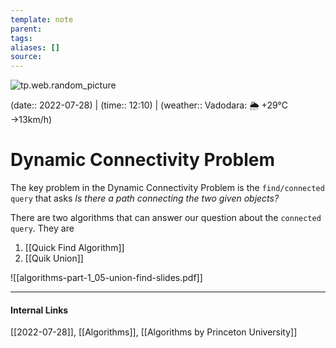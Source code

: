 ```yaml
---
template: note
parent: 
tags: 
aliases: []
source: 
---
```

![tp.web.random_picture](https://images.unsplash.com/photo-1528819837997-629b477fb7dc?crop=entropy&cs=tinysrgb&fit=crop&fm=jpg&h=300&ixid=MnwxfDB8MXxyYW5kb218MHx8dHJlZSxsYW5kc2NhcGUsd2F0ZXIsbW91bnRhaW58fHx8fHwxNjU4OTkwNDQz&ixlib=rb-1.2.1&q=80&utm_campaign=api-credit&utm_medium=referral&utm_source=unsplash_source&w=900)

(date:: 2022-07-28) | (time:: 12:10) | (weather:: Vadodara: 🌦   +29°C →13km/h)

# Dynamic Connectivity Problem
The key problem in the Dynamic Connectivity Problem is the `find/connected query` that asks *Is there a path connecting the two given objects?*

There are two algorithms that can answer our question about the `connected query`. They are 
1. [[Quick Find Algorithm]]
2. [[Quik Union]]

![[algorithms-part-1_05-union-find-slides.pdf]]


---
#### Internal Links
[[2022-07-28]], [[Algorithms]], [[Algorithms by Princeton University]] 